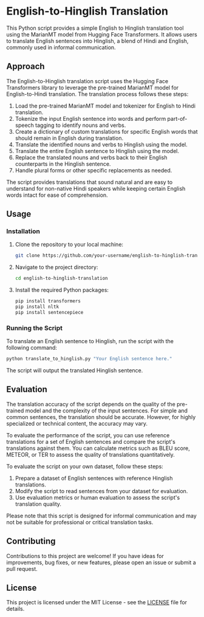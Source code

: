 # English-to-Hinglish Translation

This Python script provides a simple English to Hinglish translation tool using the MarianMT model from Hugging Face Transformers. It allows users to translate English sentences into Hinglish, a blend of Hindi and English, commonly used in informal communication.

## Approach

The English-to-Hinglish translation script uses the Hugging Face Transformers library to leverage the pre-trained MarianMT model for English-to-Hindi translation. The translation process follows these steps:

1. Load the pre-trained MarianMT model and tokenizer for English to Hindi translation.
2. Tokenize the input English sentence into words and perform part-of-speech tagging to identify nouns and verbs.
3. Create a dictionary of custom translations for specific English words that should remain in English during translation.
4. Translate the identified nouns and verbs to Hinglish using the model.
5. Translate the entire English sentence to Hinglish using the model.
6. Replace the translated nouns and verbs back to their English counterparts in the Hinglish sentence.
7. Handle plural forms or other specific replacements as needed.

The script provides translations that sound natural and are easy to understand for non-native Hindi speakers while keeping certain English words intact for ease of comprehension.

## Usage

### Installation

1. Clone the repository to your local machine:

   ```bash
   git clone https://github.com/your-username/english-to-hinglish-translation.git
   ```

2. Navigate to the project directory:

   ```bash
   cd english-to-hinglish-translation
   ```

3. Install the required Python packages:

   ```bash
   pip install transformers
   pip install nltk
   pip install sentencepiece
   ```

### Running the Script

To translate an English sentence to Hinglish, run the script with the following command:

```bash
python translate_to_hinglish.py "Your English sentence here."
```

The script will output the translated Hinglish sentence.

## Evaluation

The translation accuracy of the script depends on the quality of the pre-trained model and the complexity of the input sentences. For simple and common sentences, the translation should be accurate. However, for highly specialized or technical content, the accuracy may vary.

To evaluate the performance of the script, you can use reference translations for a set of English sentences and compare the script's translations against them. You can calculate metrics such as BLEU score, METEOR, or TER to assess the quality of translations quantitatively.

To evaluate the script on your own dataset, follow these steps:

1. Prepare a dataset of English sentences with reference Hinglish translations.
2. Modify the script to read sentences from your dataset for evaluation.
3. Use evaluation metrics or human evaluation to assess the script's translation quality.

Please note that this script is designed for informal communication and may not be suitable for professional or critical translation tasks.

## Contributing

Contributions to this project are welcome! If you have ideas for improvements, bug fixes, or new features, please open an issue or submit a pull request.

## License

This project is licensed under the MIT License - see the [LICENSE](LICENSE) file for details.
```
